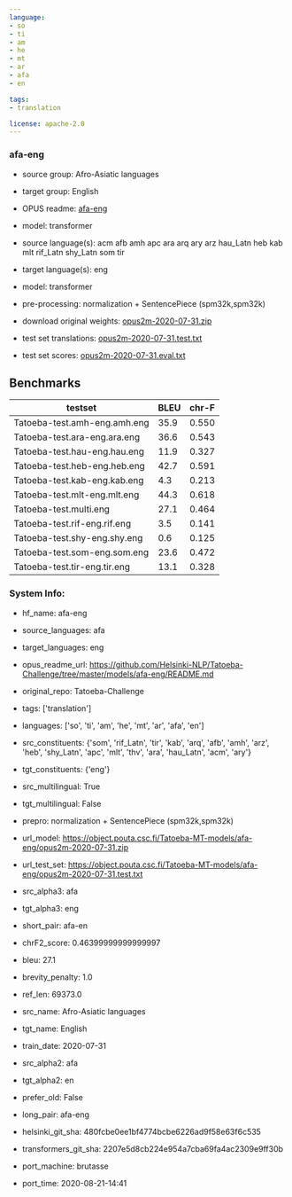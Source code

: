 ```yaml
---
language: 
- so
- ti
- am
- he
- mt
- ar
- afa
- en

tags:
- translation

license: apache-2.0
---
```


### afa-eng

* source group: Afro-Asiatic languages 
* target group: English 
*  OPUS readme: [afa-eng](https://github.com/Helsinki-NLP/Tatoeba-Challenge/tree/master/models/afa-eng/README.md)

*  model: transformer
* source language(s): acm afb amh apc ara arq ary arz hau_Latn heb kab mlt rif_Latn shy_Latn som tir
* target language(s): eng
* model: transformer
* pre-processing: normalization + SentencePiece (spm32k,spm32k)
* download original weights: [opus2m-2020-07-31.zip](https://object.pouta.csc.fi/Tatoeba-MT-models/afa-eng/opus2m-2020-07-31.zip)
* test set translations: [opus2m-2020-07-31.test.txt](https://object.pouta.csc.fi/Tatoeba-MT-models/afa-eng/opus2m-2020-07-31.test.txt)
* test set scores: [opus2m-2020-07-31.eval.txt](https://object.pouta.csc.fi/Tatoeba-MT-models/afa-eng/opus2m-2020-07-31.eval.txt)

## Benchmarks

| testset               | BLEU  | chr-F |
|-----------------------|-------|-------|
| Tatoeba-test.amh-eng.amh.eng 	| 35.9 	| 0.550 |
| Tatoeba-test.ara-eng.ara.eng 	| 36.6 	| 0.543 |
| Tatoeba-test.hau-eng.hau.eng 	| 11.9 	| 0.327 |
| Tatoeba-test.heb-eng.heb.eng 	| 42.7 	| 0.591 |
| Tatoeba-test.kab-eng.kab.eng 	| 4.3 	| 0.213 |
| Tatoeba-test.mlt-eng.mlt.eng 	| 44.3 	| 0.618 |
| Tatoeba-test.multi.eng 	| 27.1 	| 0.464 |
| Tatoeba-test.rif-eng.rif.eng 	| 3.5 	| 0.141 |
| Tatoeba-test.shy-eng.shy.eng 	| 0.6 	| 0.125 |
| Tatoeba-test.som-eng.som.eng 	| 23.6 	| 0.472 |
| Tatoeba-test.tir-eng.tir.eng 	| 13.1 	| 0.328 |


### System Info: 
- hf_name: afa-eng

- source_languages: afa

- target_languages: eng

- opus_readme_url: https://github.com/Helsinki-NLP/Tatoeba-Challenge/tree/master/models/afa-eng/README.md

- original_repo: Tatoeba-Challenge

- tags: ['translation']

- languages: ['so', 'ti', 'am', 'he', 'mt', 'ar', 'afa', 'en']

- src_constituents: {'som', 'rif_Latn', 'tir', 'kab', 'arq', 'afb', 'amh', 'arz', 'heb', 'shy_Latn', 'apc', 'mlt', 'thv', 'ara', 'hau_Latn', 'acm', 'ary'}

- tgt_constituents: {'eng'}

- src_multilingual: True

- tgt_multilingual: False

- prepro:  normalization + SentencePiece (spm32k,spm32k)

- url_model: https://object.pouta.csc.fi/Tatoeba-MT-models/afa-eng/opus2m-2020-07-31.zip

- url_test_set: https://object.pouta.csc.fi/Tatoeba-MT-models/afa-eng/opus2m-2020-07-31.test.txt

- src_alpha3: afa

- tgt_alpha3: eng

- short_pair: afa-en

- chrF2_score: 0.46399999999999997

- bleu: 27.1

- brevity_penalty: 1.0

- ref_len: 69373.0

- src_name: Afro-Asiatic languages

- tgt_name: English

- train_date: 2020-07-31

- src_alpha2: afa

- tgt_alpha2: en

- prefer_old: False

- long_pair: afa-eng

- helsinki_git_sha: 480fcbe0ee1bf4774bcbe6226ad9f58e63f6c535

- transformers_git_sha: 2207e5d8cb224e954a7cba69fa4ac2309e9ff30b

- port_machine: brutasse

- port_time: 2020-08-21-14:41